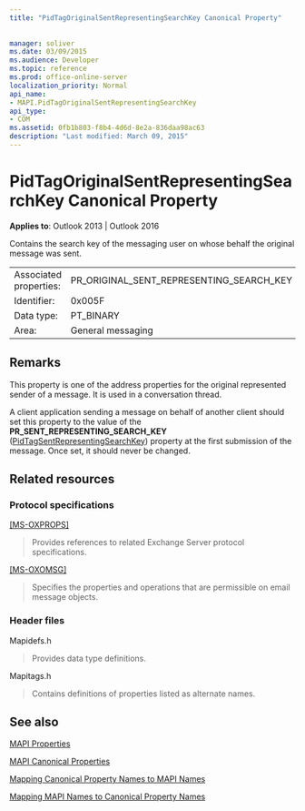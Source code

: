 ```yaml
---
title: "PidTagOriginalSentRepresentingSearchKey Canonical Property"
 
 
manager: soliver
ms.date: 03/09/2015
ms.audience: Developer
ms.topic: reference
ms.prod: office-online-server
localization_priority: Normal
api_name:
- MAPI.PidTagOriginalSentRepresentingSearchKey
api_type:
- COM
ms.assetid: 0fb1b803-f8b4-4d6d-8e2a-836daa98ac63
description: "Last modified: March 09, 2015"
---
```


# PidTagOriginalSentRepresentingSearchKey Canonical Property

  
  
**Applies to**: Outlook 2013 | Outlook 2016 
  
Contains the search key of the messaging user on whose behalf the original message was sent.
  
|||
|:-----|:-----|
|Associated properties:  <br/> |PR_ORIGINAL_SENT_REPRESENTING_SEARCH_KEY  <br/> |
|Identifier:  <br/> |0x005F  <br/> |
|Data type:  <br/> |PT_BINARY  <br/> |
|Area:  <br/> |General messaging  <br/> |
   
## Remarks

This property is one of the address properties for the original represented sender of a message. It is used in a conversation thread.
  
A client application sending a message on behalf of another client should set this property to the value of the **PR_SENT_REPRESENTING_SEARCH_KEY** ([PidTagSentRepresentingSearchKey](pidtagsentrepresentingsearchkey-canonical-property.md)) property at the first submission of the message. Once set, it should never be changed.
  
## Related resources

### Protocol specifications

[[MS-OXPROPS]](http://msdn.microsoft.com/library/f6ab1613-aefe-447d-a49c-18217230b148%28Office.15%29.aspx)
  
> Provides references to related Exchange Server protocol specifications.
    
[[MS-OXOMSG]](http://msdn.microsoft.com/library/daa9120f-f325-4afb-a738-28f91049ab3c%28Office.15%29.aspx)
  
> Specifies the properties and operations that are permissible on email message objects.
    
### Header files

Mapidefs.h
  
> Provides data type definitions.
    
Mapitags.h
  
> Contains definitions of properties listed as alternate names.
    
## See also



[MAPI Properties](mapi-properties.md)
  
[MAPI Canonical Properties](mapi-canonical-properties.md)
  
[Mapping Canonical Property Names to MAPI Names](mapping-canonical-property-names-to-mapi-names.md)
  
[Mapping MAPI Names to Canonical Property Names](mapping-mapi-names-to-canonical-property-names.md)

